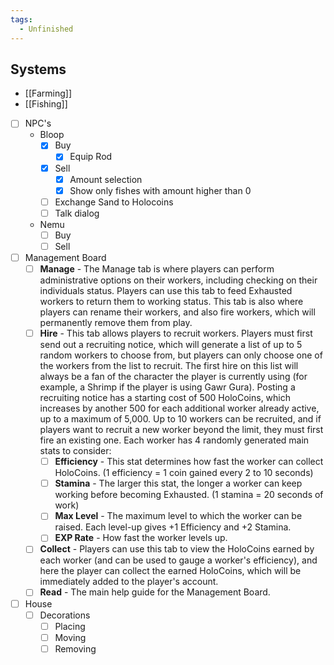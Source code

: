 ```yaml
---
tags:
  - Unfinished
---
```

## Systems
- [[Farming]]
- [[Fishing]]
- [ ] NPC's
	- Bloop
		- [x] Buy
			- [x] Equip Rod
		- [x] Sell
			- [x] Amount selection
			- [x] Show only fishes with amount higher than 0
		- [ ] Exchange Sand to Holocoins
		- [ ] Talk dialog
	- Nemu
		- [ ] Buy
		- [ ] Sell

- [ ] Management Board
	- [ ] **Manage** - The Manage tab is where players can perform administrative options on their workers, including checking on their individuals status. Players can use this tab to feed Exhausted workers to return them to working status. This tab is also where players can rename their workers, and also fire workers, which will permanently remove them from play.
	- [ ] **Hire** - This tab allows players to recruit workers. Players must first send out a recruiting notice, which will generate a list of up to 5 random workers to choose from, but players can only choose one of the workers from the list to recruit. The first hire on this list will always be a fan of the character the player is currently using (for example, a Shrimp if the player is using Gawr Gura). Posting a recruiting notice has a starting cost of 500 HoloCoins, which increases by another 500 for each additional worker already active, up to a maximum of 5,000. Up to 10 workers can be recruited, and if players want to recruit a new worker beyond the limit, they must first fire an existing one. Each worker has 4 randomly generated main stats to consider:
		- [ ] **Efficiency** - This stat determines how fast the worker can collect HoloCoins. (1 efficiency = 1 coin gained every 2 to 10 seconds)
		- [ ] **Stamina** - The larger this stat, the longer a worker can keep working before becoming Exhausted. (1 stamina = 20 seconds of work)
		- [ ] **Max Level** - The maximum level to which the worker can be raised. Each level-up gives +1 Efficiency and +2 Stamina.
		- [ ] **EXP Rate** - How fast the worker levels up.
	- [ ] **Collect** - Players can use this tab to view the HoloCoins earned by each worker (and can be used to gauge a worker's efficiency), and here the player can collect the earned HoloCoins, which will be immediately added to the player's account.
	- [ ] **Read** - The main help guide for the Management Board.
- [ ] House
	- [ ] Decorations
		- [ ] Placing
		- [ ] Moving
		- [ ] Removing